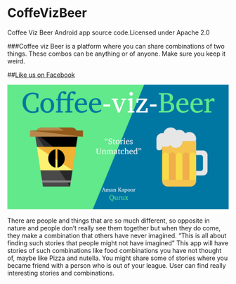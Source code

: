 # CoffeVizBeer
Coffee Viz Beer Android app source code.Licensed under Apache 2.0

###Coffee viz Beer is a platform where you can share combinations of two things. These combos can be anything or of anyone. Make sure you keep it weird.

##[Like us on Facebook](www.facebook.com/coffeevizbeer)

![Coffee Viz Beer](/15069044_945563148914026_8773361373992254835_o.jpg)

There are people and things that are so much different, so opposite in nature and people don’t
really see them together but when they do come, they make a combination that others have
never imagined.
“This is all about finding such stories that people might not have imagined”
This app will have stories of such combinations like food combinations you have not thought of,
maybe like Pizza and nutella.
You might share some of stories where you became friend with a person who is out of your
league.
User can find really interesting stories and combinations.

